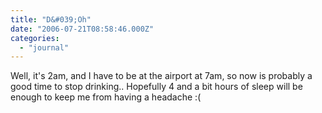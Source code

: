 ```yaml
---
title: "D&#039;Oh"
date: "2006-07-21T08:58:46.000Z"
categories: 
  - "journal"
---
```


Well, it's 2am, and I have to be at the airport at 7am, so now is probably a good time to stop drinking.. Hopefully 4 and a bit hours of sleep will be enough to keep me from having a headache :(
